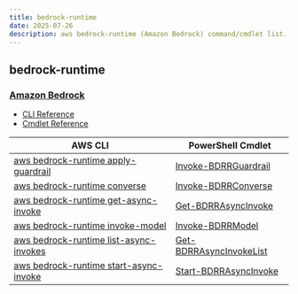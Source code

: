 ```yaml
---
title: bedrock-runtime
date: 2025-07-26
description: aws bedrock-runtime (Amazon Bedrock) command/cmdlet list.
---
```


## bedrock-runtime

### [Amazon Bedrock](https://aws.amazon.com/bedrock/)

* [CLI Reference](https://awscli.amazonaws.com/v2/documentation/api/latest/reference/bedrock-runtime/index.html)
* [Cmdlet Reference](https://docs.aws.amazon.com/powershell/latest/reference/items/BedrockRuntime_cmdlets.html)

|AWS CLI|PowerShell Cmdlet|
|----|----|
|[aws bedrock-runtime apply-guardrail](https://awscli.amazonaws.com/v2/documentation/api/latest/reference/bedrock-runtime/apply-guardrail.html)|[Invoke-BDRRGuardrail](https://docs.aws.amazon.com/powershell/latest/reference/items/Invoke-BDRRGuardrail.html)|
|[aws bedrock-runtime converse](https://awscli.amazonaws.com/v2/documentation/api/latest/reference/bedrock-runtime/converse.html)|[Invoke-BDRRConverse](https://docs.aws.amazon.com/powershell/latest/reference/items/Invoke-BDRRConverse.html)|
|[aws bedrock-runtime get-async-invoke](https://awscli.amazonaws.com/v2/documentation/api/latest/reference/bedrock-runtime/get-async-invoke.html)|[Get-BDRRAsyncInvoke](https://docs.aws.amazon.com/powershell/latest/reference/items/Get-BDRRAsyncInvoke.html)|
|[aws bedrock-runtime invoke-model](https://awscli.amazonaws.com/v2/documentation/api/latest/reference/bedrock-runtime/invoke-model.html)|[Invoke-BDRRModel](https://docs.aws.amazon.com/powershell/latest/reference/items/Invoke-BDRRModel.html)|
|[aws bedrock-runtime list-async-invokes](https://awscli.amazonaws.com/v2/documentation/api/latest/reference/bedrock-runtime/list-async-invokes.html)|[Get-BDRRAsyncInvokeList](https://docs.aws.amazon.com/powershell/latest/reference/items/Get-BDRRAsyncInvokeList.html)|
|[aws bedrock-runtime start-async-invoke](https://awscli.amazonaws.com/v2/documentation/api/latest/reference/bedrock-runtime/start-async-invoke.html)|[Start-BDRRAsyncInvoke](https://docs.aws.amazon.com/powershell/latest/reference/items/Start-BDRRAsyncInvoke.html)|

